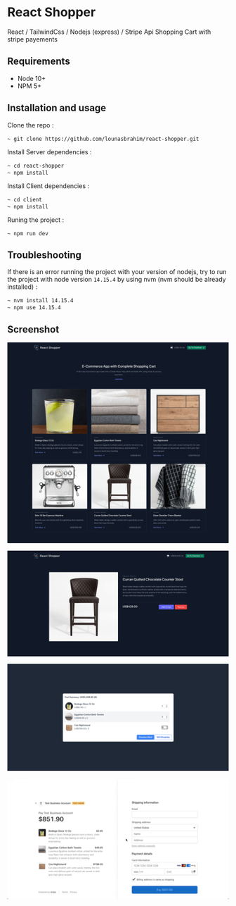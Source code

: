# React Shopper

React / TailwindCss / Nodejs (express) / Stripe Api Shopping Cart with stripe payements

## Requirements

- Node 10+
- NPM 5+

## Installation and usage

Clone the repo : 
```
~ git clone https://github.com/lounasbrahim/react-shopper.git
```
Install Server dependencies : 

```
~ cd react-shopper
~ npm install
```
Install Client dependencies : 
```
~ cd client
~ npm install
```

Runing the project : 
```
~ npm run dev
```


## Troubleshooting

If there is an error running the project with your version of nodejs, try to run the project with node version `14.15.4`
by using nvm (nvm should be already installed) : 

```
~ nvm install 14.15.4
~ npm use 14.15.4
```

## Screenshot 

![Home Page](https://github.com/lounasbrahim/react-shopper/blob/main/Screenshots/1.png)

![Product Page](https://github.com/lounasbrahim/react-shopper/blob/main/Screenshots/2.png)

![Cart Modal](https://github.com/lounasbrahim/react-shopper/blob/main/Screenshots/3.png)

![Stripe Checkout](https://github.com/lounasbrahim/react-shopper/blob/main/Screenshots/4.png)




